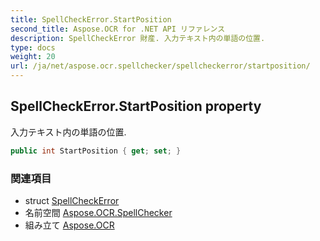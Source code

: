 ```yaml
---
title: SpellCheckError.StartPosition
second_title: Aspose.OCR for .NET API リファレンス
description: SpellCheckError 財産. 入力テキスト内の単語の位置.
type: docs
weight: 20
url: /ja/net/aspose.ocr.spellchecker/spellcheckerror/startposition/
---
```

## SpellCheckError.StartPosition property

入力テキスト内の単語の位置.

```csharp
public int StartPosition { get; set; }
```

### 関連項目

* struct [SpellCheckError](../)
* 名前空間 [Aspose.OCR.SpellChecker](../../spellcheckerror/)
* 組み立て [Aspose.OCR](../../../)


